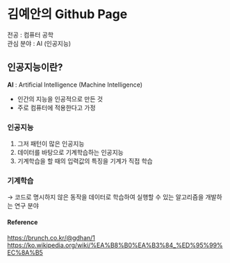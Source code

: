 # 김예안의 Github Page

전공 : 컴퓨터 공학   
관심 분야 : AI (인공지능)

## 인공지능이란?
__AI__
 : Artificial Intelligence (Machine Intelligence)   
+ 인간의 지능을 인공적으로 만든 것
+ 주로 컴퓨터에 적용한다고 가정

### 인공지능
1. 그저 패턴이 많은 인공지능
2. 데이터를 바탕으로 기계학습하는 인공지능
3. 기계학습을 할 때의 입력값의 특징을 기계가 직접 학습

### 기계학습
→ 코드로 명시하지 않은 동작을 데이터로 학습하여 실행할 수 있는 알고리즘을 개발하는 연구 분야

#### Reference
https://brunch.co.kr/@gdhan/1
https://ko.wikipedia.org/wiki/%EA%B8%B0%EA%B3%84_%ED%95%99%EC%8A%B5

